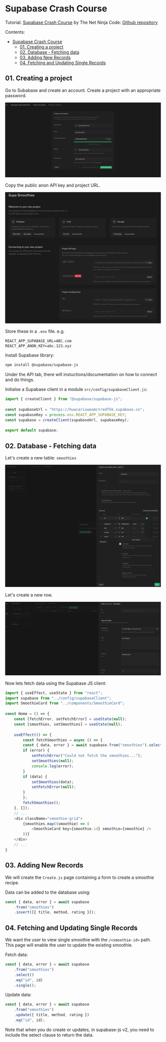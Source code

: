 # Supabase Crash Course

Tutorial: [Supabase Crash Course](https://www.youtube.com/playlist?list=PL4cUxeGkcC9hUb6sHthUEwG7r9VDPBMKO) by The Net Ninja
Code: [Github repository](https://github.com/iamshaunjp/Supabase-Tutorial-for-Beginners/tree/starter-project/src)

Contents:
- [Supabase Crash Course](#supabase-crash-course)
  - [01. Creating a project](#01-creating-a-project)
  - [02. Database - Fetching data](#02-database---fetching-data)
  - [03. Adding New Records](#03-adding-new-records)
  - [04. Fetching and Updating Single Records](#04-fetching-and-updating-single-records)

## 01. Creating a project

Go to Subabase and create an account. Create a project with an appropriate password.

![](images/2022-09-07-22-38-20.png)

Copy the public anon API key and project URL.

![](images/2022-09-07-22-38-53.png)

Store these in a `.env` file. e.g.
```env
REACT_APP_SUPABASE_URL=ABC.com
REACT_APP_ANON_KEY=abc.123.xyz
```

Install Supabase library:
```bash
npm install @supabase/supabase-js
```

Under the API tab, there will instuctions/documentation on how to connect and do things.

Initialse a Supabase client in a module `src/config/supabaseClient.js`:
```js
import { createClient } from "@supabase/supabase-js";

const supabaseUrl = "https://huwcariuwoamctredfhk.supabase.co";
const supabaseKey = process.env.REACT_APP_SUPABASE_KEY;
const supabase = createClient(supabaseUrl, supabaseKey);

export default supabase;
```

## 02. Database - Fetching data

Let's create a new table: `smoothies`

![](images/2022-09-07-22-54-40.png)

Let's create a new row.

![](images/2022-09-07-22-56-16.png)

Now lets fetch data using the Supabase JS client:
```js
import { useEffect, useState } from "react";
import supabase from "../config/supabaseClient";
import SmoothieCard from "../components/SmoothieCard";

const Home = () => {
    const [fetchError, setFetchError] = useState(null);
    const [smoothies, setSmoothies] = useState(null);

    useEffect(() => {
        const fetchSmoothies = async () => {
        const { data, error } = await supabase.from("smoothies").select();
        if (error) {
            setFetchError("Could not fetch the smoothies...");
            setSmoothies(null);
            console.log(error);
        }
        if (data) {
            setSmoothies(data);
            setFetchError(null);
        }
        };
        fetchSmoothies();
    }, []);
    // ...
    <div className="smoothie-grid">
        {smoothies.map((smoothie) => (
            <SmoothieCard key={smoothie.id} smoothie={smoothie} />
        ))}
    </div>
    // ...
}
```

## 03. Adding New Records

We will create the `Create.js` page containing a form to create a smoothie recipe.

Data can be added to the database using:
```js
const { data, error } = await supabase
    .from("smoothies")
    .insert([{ title, method, rating }]);
```

## 04. Fetching and Updating Single Records

We want the user to view single smoothie with the `/<smoothie-id>` path.
This page will enable the user to update the existing smoothie.

Fetch data:
```js
const { data, error } = await supabase
    .from("smoothies")
    .select()
    .eq("id", id)
    .single();
```

Update data:
```js
const { data, error } = await supabase
    .from("smoothies")
    .update({ title, method, rating })
    .eq("id", id);
```

Note that when you do create or updates, in supabase-js v2,
you need to include the select clause to return the data.